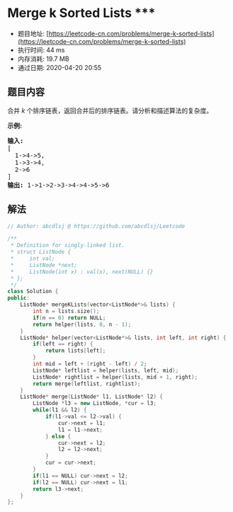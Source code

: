 # Merge k Sorted Lists ***
- 题目地址: [https://leetcode-cn.com/problems/merge-k-sorted-lists](https://leetcode-cn.com/problems/merge-k-sorted-lists)
- 执行时间: 44 ms
- 内存消耗: 19.7 MB
- 通过日期: 2020-04-20 20:55

## 题目内容
<p>合并 <em>k </em>个排序链表，返回合并后的排序链表。请分析和描述算法的复杂度。</p>

<p><strong>示例:</strong></p>

<pre><strong>输入:</strong>
[
  1->4->5,
  1->3->4,
  2->6
]
<strong>输出:</strong> 1->1->2->3->4->4->5->6</pre>


## 解法
```cpp
// Author: abcdlsj @ https://github.com/abcdlsj/Leetcode

/**
 * Definition for singly-linked list.
 * struct ListNode {
 *     int val;
 *     ListNode *next;
 *     ListNode(int x) : val(x), next(NULL) {}
 * };
 */
class Solution {
public:
    ListNode* mergeKLists(vector<ListNode*>& lists) {
        int n = lists.size();
        if(n == 0) return NULL;
        return helper(lists, 0, n - 1);
    }
    ListNode* helper(vector<ListNode*>& lists, int left, int right) {
        if(left == right) {
            return lists[left];
        }
        int mid = left + (right - left) / 2;
        ListNode* leftlist = helper(lists, left, mid);
        ListNode* rightlist = helper(lists, mid + 1, right);
        return merge(leftlist, rightlist);
    }
    ListNode* merge(ListNode* l1, ListNode* l2) {
        ListNode *l3 = new ListNode, *cur = l3;
        while(l1 && l2) {
            if(l1->val <= l2->val) {
                cur->next = l1;
                l1 = l1->next;
            } else {
                cur->next = l2;
                l2 = l2->next;
            }
            cur = cur->next;
        }
        if(l1 == NULL) cur->next = l2;
        if(l2 == NULL) cur->next = l1;
        return l3->next;
    }
};

```